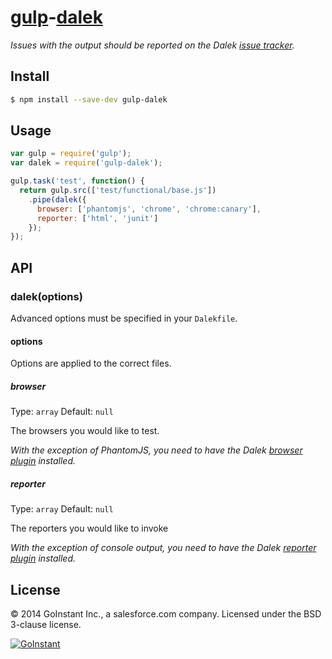 # [gulp](http://gulpjs.com)-[dalek](http://dalekjs.com/)

*Issues with the output should be reported on the Dalek [issue tracker](https://github.com/dalekjs/dalek/issues).*


## Install

```bash
$ npm install --save-dev gulp-dalek
```


## Usage

```js
var gulp = require('gulp');
var dalek = require('gulp-dalek');

gulp.task('test', function() {
  return gulp.src(['test/functional/base.js'])
    .pipe(dalek({
      browser: ['phantomjs', 'chrome', 'chrome:canary'],
      reporter: ['html', 'junit']
    });
});

```

## API

### dalek(options)

Advanced options must be specified in your `Dalekfile`.

#### options

Options are applied to the correct files.

##### browser

Type: `array`
Default: `null`

The browsers you would like to test.

*With the exception of PhantomJS, you need to have the Dalek [browser plugin](https://github.com/dalekjs?query=dalek-browser0) installed.*

##### reporter

Type: `array`
Default: `null`

The reporters you would like to invoke

*With the exception of console output, you need to have the Dalek [reporter plugin](https://github.com/dalekjs?query=dalek-reporter) installed.*

## License
&copy; 2014 GoInstant Inc., a salesforce.com company. Licensed under the BSD 3-clause license.

[![GoInstant](http://goinstant.com/static/img/logo.png)](http://goinstant.com)
